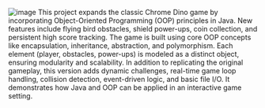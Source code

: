 
![image](https://github.com/user-attachments/assets/72784915-0c34-40fd-af52-ff259e358083)
This project expands the classic Chrome Dino game by incorporating Object-Oriented
Programming (OOP) principles in Java. New features include flying bird obstacles, shield
power-ups, coin collection, and persistent high score tracking.
The game is built using core OOP concepts like encapsulation, inheritance, abstraction, and
polymorphism. Each element (player, obstacles, power-ups) is modeled as a distinct object,
ensuring modularity and scalability.
In addition to replicating the original gameplay, this version adds dynamic challenges,
real-time game loop handling, collision detection, event-driven logic, and basic file I/O. It
demonstrates how Java and OOP can be applied in an interactive game setting.

